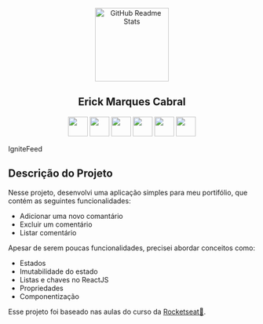 <p align="center">
 <img heigth="150" Width="150" style="max-width:100%" src="https://raw.githubusercontent.com/MicaelliMedeiros/micaellimedeiros/master/image/computer-illustration.png" align="center" alt="GitHub Readme Stats" />
 <h2 align="center">Erick Marques Cabral</h2>
 <p align="center">
  <img 
       heigth="30"
       Width="40"
       style="max-width:100%"
       src="https://cdn.jsdelivr.net/gh/devicons/devicon/icons/css3/css3-original.svg">
  <img 
       heigth="30" 
       Width="40"
       style="max-width:100%"
       src="https://cdn.jsdelivr.net/gh/devicons/devicon/icons/html5/html5-original.svg">
  <img 
       heigth="30" 
       Width="40"
       style="max-width:100%"
       src="https://cdn.jsdelivr.net/gh/devicons/devicon/icons/nodejs/nodejs-original.svg">
  <img 
       heigth="30" 
       Width="40"
       style="max-width:100%"
       src="https://cdn.jsdelivr.net/gh/devicons/devicon/icons/react/react-original.svg">
  <img 
       heigth="30" 
       Width="40"
       style="max-width:100%"
       src="https://cdn.jsdelivr.net/gh/devicons/devicon/icons/typescript/typescript-original.svg">
  <img 
       heigth="30" 
       Width="40"
       style="max-width:100%"
       src="https://cdn.jsdelivr.net/gh/devicons/devicon/icons/javascript/javascript-original.svg">
  </p>
</p>
 

<p disply=flex>IgniteFeed<p>

## Descrição do Projeto
Nesse projeto, desenvolvi uma aplicação simples para meu portifólio, que contém as seguintes funcionalidades:

- Adicionar uma novo comantário
- Excluir um comentário
- Listar comentário

Apesar de serem poucas funcionalidades, precisei abordar conceitos como:

- Estados
- Imutabilidade do estado
- Listas e chaves no ReactJS
- Propriedades
- Componentização
    
Esse projeto foi baseado nas aulas do curso da <a href="https://www.rocketseat.com.br/">Rocketseat🔗</a>.
